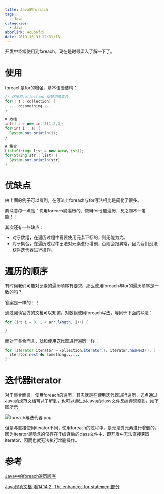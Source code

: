 ```yaml
---
title: Java的foreach
tags:
  - Java
categories:
  - Java
abbrlink: 4c0b6fc5
date: 2019-10-31 12:31:13
---
```



开发中经常使用到foreach，现在是时候深入了解一下了。

<!-- more -->

# 使用

foreach是for的增强，基本语法结构：

``` java
// 这里的collection 指数组或集合
for(T t : collection) {
  ... dosomething ...
}

# 数组
int[] a = new int[]{1,2,3};
for(int i : a) {
  System.out.println(i);
}

# 集合
List<String> list = new ArrayList();
for(String str : list) {
  System.out.println(str);
}
```

# 优缺点

由上面的例子可以看到，在写法上foreach与for写法相比是简化了很多。

要注意的一点是：使用foreach能遍历的，使用for也能遍历，反之则不一定能！！！

其次还有一些缺点：

* 对于数组，在遍历过程中需要使用元素下标的，则无能为力。
* 对于集合，在遍历过程中无法对元素进行增删，否则会报异常，因为我们没法获得迭代器进行操作。

# 遍历的顺序

有时候我们可能对元素的遍历顺序有要求，那么使用foreach与for的遍历顺序是一致的吗？

答案是一样的！！

通过阅读官方的文档可以知道，对数组使用foreach写法，等同于下面的写法：

``` java
for (int i = 0; i < arr.length; i++) {

}
```

而对于集合而言，就和使用迭代器进行遍历一样：

``` java
for (Iterator iterator = collection.iterator(); iterator.hasNext(); ) {
  iterator.next do something......
}
```

# 迭代器iterator

对于集合而言，使用foreach的遍历，其实就是在使用迭代器进行遍历，这点通过Java的规范文档可以了解到，也可以通过对Java的class文件反编译观察到，如下图所示：

![foreach与迭代器.png](https://ws1.sinaimg.cn/large/e6dffef4gy1g8h9syd4fbj21bb0bqq3u.jpg)

但是与直接使用iterator不同，使用foreach的过程中，是无法对元素进行增删的，因为iterator是隐含的仅存在于编译后的class文件中，即开发中无法直接获取iterator，因而也就无法执行增删操作。

# 参考

[Java中的foreach遍历顺序](https://www.jianshu.com/p/81cec83541be)

[Java规范文档-看14.14.2. The enhanced for statement部分](https://docs.oracle.com/javase/specs/jls/se7/html/jls-14.html#jls-14.14.2)
